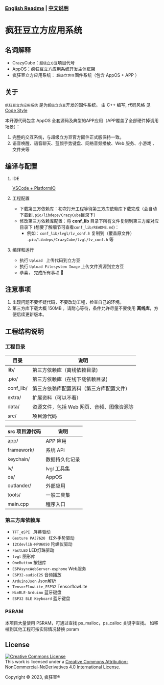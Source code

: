 
###  [English Readme](README-ENGLISH.md) | [中文说明](README.md) 


# 疯狂豆立方应用系统

## 名词解释
  * CrazyCube：`超级立方豆`项目代号
  * AppOS：疯狂豆立方应用系统开发主体框架
  * 疯狂豆立方应用系统： `超级立方豆`固件系统（包含 AppOS + APP ）

## 关于
 `疯狂豆立方应用系统` 是为`超级立方豆`开发的固件系统。 
 由 C++ 编写, 代码风格 见[Code Style](code_style.md)
 
 本开源代码包含 AppOS 全套源码及典型的APP应用（APP覆盖了全部硬件掉调用场景）：
 
  1. 完整的交互系统，与超级立方豆官方固件正式版保持一致。
  2. 语音唤醒、语音聊天、蓝颜手势键盘、网络音频播放、Web 服务、小游戏 、文件夹等
  


## 编译与配置 

1. IDE

	[VSCode + PlatformIO](https://platformio.org/install/ide?install=vscode)
	
2. 工程配置  
	- 下载第三方依赖库：初次打开工程等待第三方库依赖库下载完成（会自动下载到`.pio/libdeps/CrazyCube`目录下）
	- 修改第三方依赖库配置：将  **conf_lib** 目录下所有文件复制到第三方库对应目录下 (想要了解细节可查看`conf_lib/README.md`)：
		* 例如：`conf_lib/lvgl/lv_conf.h` 复制到（覆盖原文件） `.pio/libdeps/CrazyCube/lvgl/lv_conf.h` 等

3. 编译和运行
	*  执行 `Upload ` 上传代码到立方豆
	*  执行 `Upload Filesystem Image` 上传文件资源到立方豆
	*  恭喜， 完成所有事项 🎉


## 注意事项
1. 出现问题不要怀疑代码，不要改动工程，检查自己的环境。
2.  第三方库下载大概 150MB ，请耐心等待，条件允许尽量不要使用 **离线库**，方便后续更新版本。
 
 

## 工程结构说明

### 工程目录
目录  				|说明
----------------	| -------------
lib/				|第三方依赖库（离线依赖目录)
.pio/				|第三方依赖库（在线下载依赖目录)
conf_lib/   		|第三方依赖库配置资料（第三方库配置文件)
extra/   			|扩展资料（可以不看）
data/           	|资源文件，包括 Web 网页、音频、图像资源等
src/				|项目源代码

src 项目源代码  	|说明
----------------	| -------------
app/        	|APP 应用
framework/	|系统 API
keychain/    	|数据持久化记录
lv/         	|lvgl 工具集 
os/       	|AppOS
outlander/   	|外部应用
tools/       |一般工具集
main.cpp	   |程序入口




###  第三方库依赖库

* `TFT_eSPI `	屏幕驱动
* `Gesture PAJ7620 `	红外手势驱动
* `I2Cdevlib-MPU6050` 	陀螺仪驱动
* `FastLED`	LED灯珠驱动	
* `lvgl` 图形库
* `OneButton`	按钮库
* `ESPAsyncWebServer-esphome`	Web服务
* `ESP32-audioI2S`	音频播放
* `ArduinoJson`	Json解析
* `TensorFlowLite_ESP32`	TensorflowLite
* `NimBLE-Arduino` 	蓝牙键盘
* `ESP32 BLE Keyboard`	蓝牙键盘

	
        
### PSRAM

本项目大量使用 PSRAM，可通过查找 ps_malloc，ps_calloc 关键字查找。 
如移植到其他工程可按实际情况替换 psram




## License

<a rel="license" href="http://creativecommons.org/licenses/by-nc-nd/4.0/"><img alt="Creative Commons License" style="border-width:0" src="https://i.creativecommons.org/l/by-nc-nd/4.0/88x31.png" /></a><br />This work is licensed under a <a rel="license" href="http://creativecommons.org/licenses/by-nc-nd/4.0/">Creative Commons Attribution-NonCommercial-NoDerivatives 4.0 International License</a>.

Copyright © 2023, 疯狂豆® 
  
